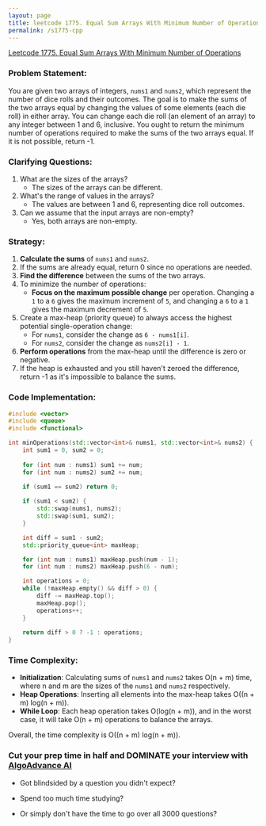 ```yaml
---
layout: page
title: leetcode 1775. Equal Sum Arrays With Minimum Number of Operations
permalink: /s1775-cpp
---
```

[Leetcode 1775. Equal Sum Arrays With Minimum Number of Operations](https://algoadvance.github.io/algoadvance/l1775)
### Problem Statement:

You are given two arrays of integers, `nums1` and `nums2`, which represent the number of dice rolls and their outcomes. The goal is to make the sums of the two arrays equal by changing the values of some elements (each die roll) in either array. You can change each die roll (an element of an array) to any integer between 1 and 6, inclusive. You ought to return the minimum number of operations required to make the sums of the two arrays equal. If it is not possible, return -1.

### Clarifying Questions:

1. What are the sizes of the arrays?
    - The sizes of the arrays can be different.
2. What's the range of values in the arrays?
    - The values are between 1 and 6, representing dice roll outcomes.
3. Can we assume that the input arrays are non-empty?
    - Yes, both arrays are non-empty.

### Strategy:

1. **Calculate the sums** of `nums1` and `nums2`.
2. If the sums are already equal, return 0 since no operations are needed.
3. **Find the difference** between the sums of the two arrays.
4. To minimize the number of operations:
   - **Focus on the maximum possible change** per operation. Changing a `1` to a `6` gives the maximum increment of `5`, and changing a `6` to a `1` gives the maximum decrement of `5`.
5. Create a max-heap (priority queue) to always access the highest potential single-operation change:
   - For `nums1`, consider the change as `6 - nums1[i]`.
   - For `nums2`, consider the change as `nums2[i] - 1`.
6. **Perform operations** from the max-heap until the difference is zero or negative.
7. If the heap is exhausted and you still haven't zeroed the difference, return -1 as it's impossible to balance the sums.

### Code Implementation:

```cpp
#include <vector>
#include <queue>
#include <functional>

int minOperations(std::vector<int>& nums1, std::vector<int>& nums2) {
    int sum1 = 0, sum2 = 0;
    
    for (int num : nums1) sum1 += num;
    for (int num : nums2) sum2 += num;
    
    if (sum1 == sum2) return 0;

    if (sum1 < sum2) {
        std::swap(nums1, nums2);
        std::swap(sum1, sum2);
    }

    int diff = sum1 - sum2;
    std::priority_queue<int> maxHeap;

    for (int num : nums1) maxHeap.push(num - 1);
    for (int num : nums2) maxHeap.push(6 - num);

    int operations = 0;
    while (!maxHeap.empty() && diff > 0) {
        diff -= maxHeap.top();
        maxHeap.pop();
        operations++;
    }
    
    return diff > 0 ? -1 : operations;
}
```

### Time Complexity:

- **Initialization**: Calculating sums of `nums1` and `nums2` takes O(n + m) time, where n and m are the sizes of the `nums1` and `nums2` respectively.
- **Heap Operations**: Inserting all elements into the max-heap takes O((n + m) log(n + m)).
- **While Loop**: Each heap operation takes O(log(n + m)), and in the worst case, it will take O(n + m) operations to balance the arrays.

Overall, the time complexity is O((n + m) log(n + m)).


### Cut your prep time in half and DOMINATE your interview with [AlgoAdvance AI](https://algoAdvance.com)

- Got blindsided by a question you didn't expect?

- Spend too much time studying?

- Or simply don't have the time to go over all 3000 questions?

